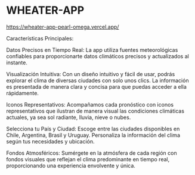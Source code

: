 # WHEATER-APP 
https://wheater-app-pearl-omega.vercel.app/

Características Principales:

Datos Precisos en Tiempo Real: La app utiliza fuentes meteorológicas confiables para proporcionarte datos climáticos precisos y actualizados al instante.

Visualización Intuitiva: Con un diseño intuitivo y fácil de usar, podrás explorar el clima de diversas ciudades con solo unos clics. La información es presentada de manera clara y concisa para que puedas acceder a ella rápidamente.

Iconos Representativos: Acompañamos cada pronóstico con iconos representativos que ilustran de manera visual las condiciones climáticas actuales, ya sea sol radiante, lluvia, nieve o nubes.

Selecciona tu País y Ciudad: Escoge entre las ciudades disponibles en Chile, Argentina, Brasil y Uruguay. Personaliza la información del clima según tus necesidades y ubicación.

Fondos Atmosféricos: Sumérgete en la atmósfera de cada región con fondos visuales que reflejan el clima predominante en tiempo real, proporcionando una experiencia envolvente y única.
